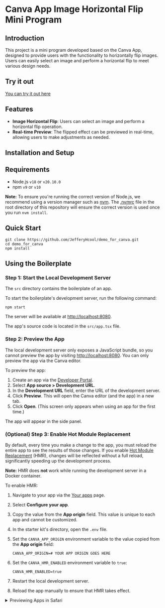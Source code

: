# Canva App Image Horizontal Flip Mini Program

## Introduction

This project is a mini program developed based on the Canva App, designed to provide users with the functionality to horizontally flip images. Users can easily select an image and perform a horizontal flip to meet various design needs.
## Try it out
[You can try it out here](https://www.canva.com/design/DAGeSRF8IBQ/xZC7AW-Cmtirp5nPDCvxyA/edit?ui=eyJFIjp7IkE_IjoiTiIsIlMiOiJBQUdlTnlYTG9nbyIsIlQiOjF9fQ)
## Features
- **Image Horizontal Flip**: Users can select an image and perform a horizontal flip operation.
- **Real-time Preview**: The flipped effect can be previewed in real-time, allowing users to make adjustments as needed.

## Installation and Setup

## Requirements

- Node.js `v18` or `v20.10.0`
- npm `v9` or `v10`

**Note:** To ensure you're running the correct version of Node.js, we recommend using a version manager such as [nvm](https://github.com/nvm-sh/nvm#intro). The [.nvmrc](https://chat.deepseek.com/.nvmrc) file in the root directory of this repository will ensure the correct version is used once you run `nvm install`.

## Quick Start

```
git clone https://github.com/JefferyHcool/demo_for_canva.git
cd demo_for_canva
npm install
```

## Using the Boilerplate

### Step 1: Start the Local Development Server

The `src` directory contains the boilerplate of an app.

To start the boilerplate's development server, run the following command:

```
npm start
```

The server will be available at [http://localhost:8080](http://localhost:8080/).

The app's source code is located in the `src/app.tsx` file.

### Step 2: Preview the App

The local development server only exposes a JavaScript bundle, so you cannot preview the app by visiting [http://localhost:8080](http://localhost:8080/). You can only preview the app via the Canva editor.

To preview the app:

1. Create an app via the [Developer Portal](https://www.canva.com/developers/apps).
2. Select **App source > Development URL**.
3. In the **Development URL** field, enter the URL of the development server.
4. Click **Preview**. This will open the Canva editor (and the app) in a new tab.
5. Click **Open**. (This screen only appears when using an app for the first time.)

The app will appear in the side panel.

### (Optional) Step 3: Enable Hot Module Replacement

By default, every time you make a change to the app, you must reload the entire app to see the results of those changes. If you enable [Hot Module Replacement](https://webpack.js.org/concepts/hot-module-replacement/) (HMR), changes will be reflected without a full reload, significantly speeding up the development process.

**Note:** HMR does **not** work while running the development server in a Docker container.

To enable HMR:

1. Navigate to your app via the [Your apps](https://www.canva.com/developers/apps) page.

2. Select **Configure your app**.

3. Copy the value from the **App origin** field. This value is unique to each app and cannot be customized.

4. In the starter kit's directory, open the `.env` file.

5. Set the `CANVA_APP_ORIGIN` environment variable to the value copied from the **App origin** field:

   ```
   CANVA_APP_ORIGIN=# YOUR APP ORIGIN GOES HERE 
   ```

6. Set the `CANVA_HMR_ENABLED` environment variable to `true`:

   ```
   CANVA_HMR_ENABLED=true
   ```

7. Restart the local development server.

8. Reload the app manually to ensure that HMR takes effect.

<details> <summary>Previewing Apps in Safari</summary>

By default, the development server is not HTTPS-enabled. This is convenient as there's no need for a security certificate, but it prevents apps from being previewed in Safari.

**Why Safari Requires the Development Server to be HTTPS-enabled?**

Canva itself is served via HTTPS, and most browsers prevent HTTPS pages from loading scripts via non-HTTPS connections. Chrome and Firefox make exceptions for local servers, such as `localhost`, but Safari does not. Therefore, if you're using Safari, the development server must be HTTPS-enabled.

To learn more, see [Loading mixed-content resources](https://developer.mozilla.org/en-US/docs/Web/Security/Mixed_content#loading_mixed-content_resources).

To preview apps in Safari:

```
1. Start the development server with HTTPS enabled:
```

```
# Run the main app
npm start --use-https

# Run an example
npm start <example-name> --use-https
```

```
2. Navigate to <https://localhost:8080>.
3. Bypass the invalid security certificate warning:
       1. Click **Show details**.
              2. Click **Visit website**.
4. In the Developer Portal, set the app's **Development URL** to <https://localhost:8080>.
```

You will need to bypass the invalid security certificate warning every time you start the local server. A similar warning will appear in other browsers (and will need to be bypassed) whenever HTTPS is enabled.

